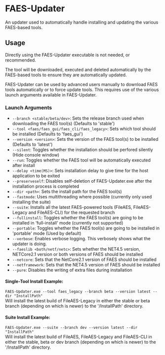 # FAES-Updater
An updater used to automatically handle installing and updating the various FAES-based tools.

## Usage
Directly using the FAES-Updater executable is not needed, or recommended.

The tool will be downloaded, executed and deleted automatically by the FAES-based tools to ensure
they are automatically updated.

FAES-Updater can be used by advanced users manually to download FAES tools automatically or to
force update tools. This requires use of the various launch arguments available in FAES-Updater.

### Launch Arguments 
- `--branch <stable/beta/dev>`: Sets the release branch used when downloading the FAES tool(s) (Defaults to 'stable')
- `--tool <faes/faes_gui/faes_cli/faes_legacy>`: Sets which tool should be installed (Defaults to 'faes_gui')
- `--version <version>`: Sets the version of the FAES tool(s) to be installed (Defaults to 'latest')
- `--silent`: Toggles whether the installation should be perfored silently (Hide console window)
- `--run`: Toggles whether the FAES tool will be automatically executed after install
- `--delay <time(MS)>`: Sets installation delay to give time for the host application to be exited
- `--preserveself`: Disables self-deletion of FAES-Updater.exe after the installation process is completed
- `--dir <path>`: Sets the install path for the FAES tool(s)
- `--fastmode`: Uses multithreading where possible (currently only used installing the suite)
- `--suite`: Installs all the latest FAES-powered tools (FileAES, FileAES-Legacy and FileAES-CLI) for the requested branch
- `--fullinstall`: Toggles whether the FAES tool(s) are going to be installed in 'full-install' mode (currently not supported)
- `--portable`: Toggles whether the FAES tool(s) are going to be installed in 'portable' mode (Used by default)
- `--verbose`: Enables verbose logging. This verbosely shows what the updater is doing.
- `--faeslib <both/netf/netc>`: Sets whether the NET4.5 version, NETCore2.1 version or both versions of FAES should be installed
- `--netcore`: Sets that the NetCore2.1 version of FAES should be installed
- `--netframework`: Sets that the NET4.5 version of FAES should be installed
- `--pure`: Disables the writing of extra files during installation

#### Single-Tool Install Example:  
`FAES-Updater.exe --tool faes_legacy --branch beta --version latest --dir "InstallPath"`  
Will install the latest build of FileAES-Legacy in either the stable or beta branch (depending on which is newer) to the '/InstallPath' directory.

#### Suite Install Example:
`FAES-Updater.exe --suite --branch dev --version latest --dir "InstallPath"`  
Will install the latest build of FileAES, FileAES-Legacy and FileAES-CLI in either the stable, beta or dev branch (depending on which is newer) to the '/InstallPath' directory.
